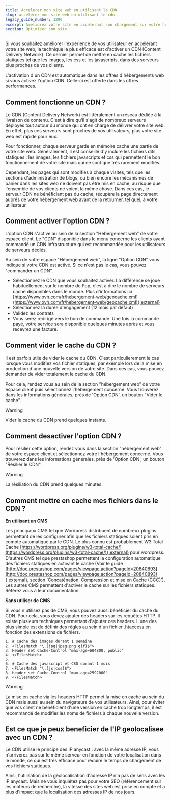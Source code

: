 ```yaml
---
title: Accelerer mon site web en utilisant le CDN
slug: accelerer-mon-site-web-en-utilisant-le-cdn
legacy_guide_number: 1290
excerpt: Ameliorez votre site en accelerant son chargement sur votre hebergement Web grace au CDN
section: Optimiser son site
---
```


Si vous souhaitez améliorer l'expérience de vos utilisateur en accélérant votre site web, la technique la plus efficace est d'activer un CDN (Content Delivery Network). Ce dernier permet de mettre en cache les fichiers statiques tel que les images, les css et les javascripts, dans des serveurs plus proches de vos clients.

L'activation d'un CDN est automatique dans les offres d'hébergements web si vous activez l'option CDN. Celle-ci est offerte dans les offres performances.


## Comment fonctionne un CDN ?
Le CDN (Content Delivery Network) est littéralement un réseau dédiée à la livraison de contenu. C'est à dire qu'il s'agit de nombreux serveurs déployés tout autour du monde qui ont en charge de délivrer votre site web. En effet, plus ces serveurs sont proches de vos utilisateurs, plus votre site web est rapide pour eux.

Pour fonctionner, chaque serveur garde en mémoire cache une partie de votre site web. Généralement, il est conseillé d'y inclure les fichiers dits statiques : les images, les fichiers javascripts et css qui permettent le bon fonctionnement de votre site mais qui ne sont que trés rarement modifiés.

Cependant, les pages qui sont modifiés à chaque visites, tels que les sections d'administration de blogs, ou bien encore les mécanismes de panier dans les sites web ne doivent pas être mis en cache, au risque que l'ensemble de vos clients ne voient la même chose. Dans ces cas, le serveur CDN ne bénéficiant pas du cache, récupère la page directement auprés de votre hébergement web avant de la retourner, tel quel, à votre utilisateur.


## Comment activer l'option CDN ?
L'option CDN s'active au sein de la section "Hébergement web" de votre espace client. Le "CDN" disponible dans le menu concerne les clients ayant commandé un CDN Infrastructure qui est recommandée pour les utilisateurs de serveurs dédiés.

Au sein de votre espace "Hébergement web", la ligne "Option CDN" vous indique si votre CDN est activé. Si ce n'est pas le cas, vous pouvez "commander un CDN".

- Sélectionnez le CDN que vous souhaitez activer. La différence se joue habituellement sur le nombre de Pop, c'est à dire le nombre de serveurs cache disponibles dans le monde. Plus d'informations ici [https://www.ovh.com/fr/hebergement-web/geocache.xml](https://www.ovh.com/fr/hebergement-web/geocache.xml){.external}
- Sélectionnez la durée d'engagement (12 mois par défaut)
- Validez les contrats
- Vous serez redirigé vers le bon de commande. Une fois la commande payé, votre service sera disponible quelques minutes après et vous recevrez une facture.


## Comment vider le cache du CDN ?
Il est parfois utile de vider le cache du CDN. C'est particulierement le cas lorsque vous modifiez vos fichier statiques, par exemple lors de la mise en production d'une nouvelle version de votre site. Dans ces cas, vous pouvez demander de vider totalement le cache du CDN.

Pour cela, rendez vous au sein de la section "hébergement web" de votre espace client puis sélectionnez l'hébergement concerné. Vous trouverez dans les informations générales, près de 'Option CDN', un bouton "Vider le cache".



> [!warning]
>
> Vider le cache du CDN prend quelques instants.
> 


## Comment desactiver l'option CDN ?
Pour résilier cette option, rendez vous dans la section "hébergement web" de votre espace client et sélectionnez votre l'hébergement concerné. Vous trouverez dans les informations générales, près de 'Option CDN', un bouton "Résilier le CDN".



> [!warning]
>
> La résiliation du CDN prend quelques minutes.
> 


## Comment mettre en cache mes fichiers dans le CDN ?
**En utilisant un CMS**

Les principaux CMS tel que Wordpress distribuent de nombreux plugins permettant de les configurer afin que les fichiers statiques soient pris en compte automatique par le CDN. Le plus connu est probablement W3 Total Cache [https://wordpress.org/plugins/w3-total-cache/](https://wordpress.org/plugins/w3-total-cache/){.external} pour wordpress. D'autres CMS tel que prestashop permettent la configuration automatique des fichiers statiques en activant le cache (Voir le guide [http://doc.prestashop.com/pages/viewpage.action?pageId=20840893](http://doc.prestashop.com/pages/viewpage.action?pageId=20840893){.external}, section 'Concaténation, Compression et mise en Cache (CCC)'). Les autres CMS permettent d'activer le cache sur les fichiers statiques. Référez vous à leur documentation.

**Sans utiliser de CMS**

Si vous n'utilisez pas de CMS, vous pouvez aussi bénéficier du cache du CDN. Pour cela, vous devez ajouter des headers sur les requêtes HTTP. Il existe plusieurs techniques permettant d'ajouter ces headers. L'une des plus simple est de définir des régles au sein d'un fichier .htaccess en fonction des extensions de fichiers.


```htaccess
1. # Cache des images durant 1 semaine
2. <FilesMatch "\.(jpg|jpeg|png|gif)$">
3. Header set Cache-Control "max-age=604800, public"
4. </FilesMatch>
5. 
6. # Cache des javascript et CSS durant 1 mois
7. <FilesMatch "\.(js|css)$">
8. Header set Cache-Control "max-age=2592000"
9. </FilesMatch>
```



> [!warning]
>
> La mise en cache via les headers HTTP permet la mise en cache au sein du CDN mais aussi au sein du navigateurs de vos utilisateurs. Ainsi, pour éviter que vos client ne bénéficient d'une version en cache trop longtemps, il est recommandé de modifier les noms de fichiers à chaque nouvelle version.
> 


## Est ce que je peux beneficier de l'IP geolocalisee avec un CDN ?
Le CDN utilise le principe des IP anycast : avec la même adresse IP, vous n'arriverez pas sur le même serveur en fonction de votre localisation dans le monde, ce qui est trés efficace pour réduire le temps de chargement de vos fichiers statiques.

Ainsi, l'utilisation de la géolocalisation d'adresse IP n'a pas de sens avec les IP anycast. Mais ne vous inquiétez pas pour votre SEO (référencement sur les moteurs de recherche), la vitesse des sites web est prise en compte et a plus d'impact que la localisation des adresses IP de nos jours.
